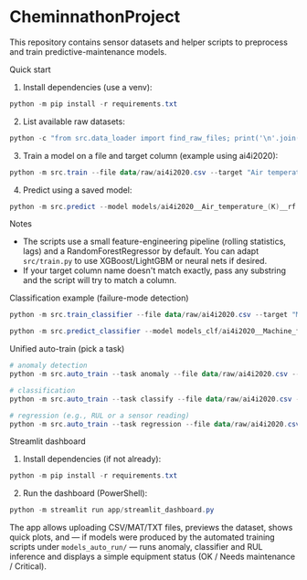 # CheminnathonProject

This repository contains sensor datasets and helper scripts to preprocess and train predictive-maintenance models.

Quick start

1. Install dependencies (use a venv):

```powershell
python -m pip install -r requirements.txt
```

2. List available raw datasets:

```powershell
python -c "from src.data_loader import find_raw_files; print('\n'.join(map(str, find_raw_files())))"
```

3. Train a model on a file and target column (example using ai4i2020):

```powershell
python -m src.train --file data/raw/ai4i2020.csv --target "Air temperature (K)" --outdir models
```

4. Predict using a saved model:

```powershell
python -m src.predict --model models/ai4i2020__Air_temperature_(K)__rf.joblib --scaler models/ai4i2020__Air_temperature_(K)__scaler.joblib --input data/raw/ai4i2020.csv --out preds.csv
```

Notes
- The scripts use a small feature-engineering pipeline (rolling statistics, lags) and a RandomForestRegressor by default. You can adapt `src/train.py` to use XGBoost/LightGBM or neural nets if desired.
- If your target column name doesn't match exactly, pass any substring and the script will try to match a column.

Classification example (failure-mode detection)

```powershell
python -m src.train_classifier --file data/raw/ai4i2020.csv --target "Machine failure" --outdir models_clf --no-feature-engineering

python -m src.predict_classifier --model models_clf/ai4i2020__Machine_failure__rf_clf.joblib --scaler models_clf/ai4i2020__Machine_failure__scaler.joblib --input data/raw/ai4i2020.csv --out preds_clf.csv
```

Unified auto-train (pick a task)

```powershell
# anomaly detection
python -m src.auto_train --task anomaly --file data/raw/ai4i2020.csv --outdir models_auto_anom

# classification
python -m src.auto_train --task classify --file data/raw/ai4i2020.csv --target "Machine failure" --outdir models_auto_clf

# regression (e.g., RUL or a sensor reading)
python -m src.auto_train --task regression --file data/raw/ai4i2020.csv --target "Tool wear [min]" --outdir models_auto_reg
```

Streamlit dashboard

1. Install dependencies (if not already):

```powershell
python -m pip install -r requirements.txt
```

2. Run the dashboard (PowerShell):

```powershell
python -m streamlit run app/streamlit_dashboard.py
```

The app allows uploading CSV/MAT/TXT files, previews the dataset, shows quick plots, and — if models were produced by the automated training scripts under `models_auto_run/` — runs anomaly, classifier and RUL inference and displays a simple equipment status (OK / Needs maintenance / Critical).